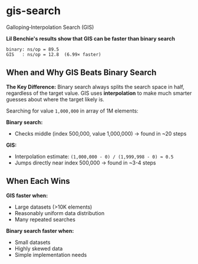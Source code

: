 # gis-search
Galloping‑Interpolation Search (GIS)

**Lil Benchie's results show that GIS can be faster than binary search**

```
binary: ns/op = 89.5
GIS   : ns/op = 12.8  (6.99× faster)
```

## When and Why GIS Beats Binary Search

**The Key Difference:**
Binary search always splits the search space in half, regardless of the target value. GIS uses **interpolation** to make much smarter guesses about where the target likely is.

Searching for value `1,000,000` in array of 1M elements:

**Binary search:**
- Checks middle (index 500,000, value 1,000,000) → found in ~20 steps

**GIS:**
- Interpolation estimate: `(1,000,000 - 0) / (1,999,998 - 0) ≈ 0.5`
- Jumps directly near index 500,000 → found in ~3-4 steps

## When Each Wins

**GIS faster when:**
- Large datasets (>10K elements)
- Reasonably uniform data distribution
- Many repeated searches

**Binary search faster when:**
- Small datasets
- Highly skewed data
- Simple implementation needs
